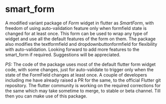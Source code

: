 # smart_form
A modified variant package of *Form* widget in flutter as *SmartForm*, with freedom of using auto-validation feature only when formfield state is changed for at least once.
This form can be used to wrap any type of widget and use all the default features of the form on them. The package also modifies the textformfield and dropdownbuttonformfield for flexibility with auto-validation. 
Looking forward to add more features to the smart_form if required.
Suggestions will be appreciated.

*PS:* 
The code of the package uses most of the default flutter form widget code, with some changes, just for auto-validate to trigger only when the state of the FormField changes at least once. 
A couple of developers including me have already raised a PR for the same, to the official Flutter git repository. The flutter community is working on the required corrections for the same which may take sometime to merge, to stable or beta channel.
Till then you can make use of this package.
